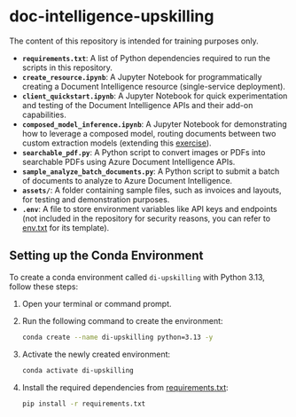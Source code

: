 # doc-intelligence-upskilling
The content of this repository is intended for training purposes only.


- **`requirements.txt`**: A list of Python dependencies required to run the scripts in this repository.
- **`create_resource.ipynb`**: A Jupyter Notebook for programmatically creating a Document Intelligence resource (single-service deployment).
- **`client_quickstart.ipynb`**: A Jupyter Notebook for quick experimentation and testing of the Document Intelligence APIs and their add-on capabilities.
- **`composed_model_inference.ipynb`**: A Jupyter Notebook for demonstrating how to leverage a composed model, routing documents between two custom extraction models (extending this [exercise](https://learn.microsoft.com/en-us/training/modules/create-composed-form-recognizer-model/4-exercise-model)).
- **`searchable_pdf.py`**: A Python script to convert images or PDFs into searchable PDFs using Azure Document Intelligence APIs.
- **`sample_analyze_batch_documents.py`**: A Python script to submit a batch of documents to analyze to Azure Document Intelligence.
- **`assets/`**: A folder containing sample files, such as invoices and layouts, for testing and demonstration purposes.
- **`.env`**: A file to store environment variables like API keys and endpoints (not included in the repository for security reasons, you can refer to [env.txt](/env.txt) for its template).


## Setting up the Conda Environment

To create a conda environment called `di-upskilling` with Python 3.13, follow these steps:

1. Open your terminal or command prompt.
2. Run the following command to create the environment:

    ```sh
    conda create --name di-upskilling python=3.13 -y
    ```

3. Activate the newly created environment:

    ```sh
    conda activate di-upskilling
    ```

4. Install the required dependencies from [requirements.txt](requirements.txt):

    ```sh
    pip install -r requirements.txt
    ```